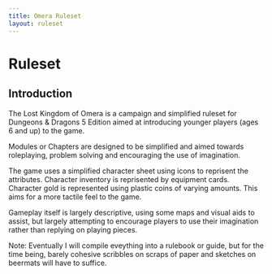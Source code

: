 ```yaml
---
title: Omera Ruleset
layout: ruleset
---
```

# Ruleset

## Introduction

The Lost Kingdom of Omera is a campaign and simplified ruleset for Dungeons & Dragons 5 Edition aimed at introducing younger players (ages 6 and up) to the game.

Modules or Chapters are designed to be simplified and aimed towards roleplaying, problem solving and encouraging the use of imagination.

The game uses a simplified character sheet using icons to reprisent the attributes. Character inventory is reprisented by equipment cards. Character gold is represented using plastic coins of varying amounts. This aims for a more tactile feel to the game.

Gameplay itself is largely descriptive, using some maps and visual aids to assist, but largely attempting to encourage players to use their imagination rather than replying on playing pieces.

Note: Eventually I will compile eveything into a rulebook or guide, but for the time being, barely cohesive scribbles on scraps of paper and sketches on beermats will have to suffice.

